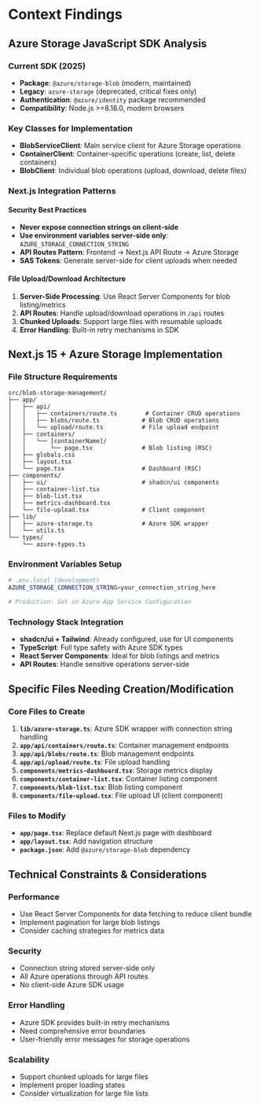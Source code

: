 # Context Findings

## Azure Storage JavaScript SDK Analysis

### Current SDK (2025)
- **Package**: `@azure/storage-blob` (modern, maintained)
- **Legacy**: `azure-storage` (deprecated, critical fixes only)
- **Authentication**: `@azure/identity` package recommended
- **Compatibility**: Node.js >=8.16.0, modern browsers

### Key Classes for Implementation
- **BlobServiceClient**: Main service client for Azure Storage operations
- **ContainerClient**: Container-specific operations (create, list, delete containers)
- **BlobClient**: Individual blob operations (upload, download, delete files)

### Next.js Integration Patterns

#### Security Best Practices
- **Never expose connection strings on client-side**
- **Use environment variables server-side only**: `AZURE_STORAGE_CONNECTION_STRING`
- **API Routes Pattern**: Frontend → Next.js API Route → Azure Storage
- **SAS Tokens**: Generate server-side for client uploads when needed

#### File Upload/Download Architecture
1. **Server-Side Processing**: Use React Server Components for blob listing/metrics
2. **API Routes**: Handle upload/download operations in `/api` routes
3. **Chunked Uploads**: Support large files with resumable uploads
4. **Error Handling**: Built-in retry mechanisms in SDK

## Next.js 15 + Azure Storage Implementation

### File Structure Requirements
```
src/blob-storage-management/
├── app/
│   ├── api/
│   │   ├── containers/route.ts        # Container CRUD operations
│   │   ├── blobs/route.ts            # Blob CRUD operations
│   │   └── upload/route.ts           # File upload endpoint
│   ├── containers/
│   │   └── [containerName]/
│   │       └── page.tsx              # Blob listing (RSC)
│   ├── globals.css
│   ├── layout.tsx
│   └── page.tsx                      # Dashboard (RSC)
├── components/
│   ├── ui/                           # shadcn/ui components
│   ├── container-list.tsx
│   ├── blob-list.tsx
│   ├── metrics-dashboard.tsx
│   └── file-upload.tsx               # Client component
├── lib/
│   ├── azure-storage.ts              # Azure SDK wrapper
│   └── utils.ts
└── types/
    └── azure-types.ts
```

### Environment Variables Setup
```bash
# .env.local (development)
AZURE_STORAGE_CONNECTION_STRING=your_connection_string_here

# Production: Set in Azure App Service Configuration
```

### Technology Stack Integration
- **shadcn/ui + Tailwind**: Already configured, use for UI components
- **TypeScript**: Full type safety with Azure SDK types
- **React Server Components**: Ideal for blob listings and metrics
- **API Routes**: Handle sensitive operations server-side

## Specific Files Needing Creation/Modification

### Core Files to Create
1. **`lib/azure-storage.ts`**: Azure SDK wrapper with connection string handling
2. **`app/api/containers/route.ts`**: Container management endpoints
3. **`app/api/blobs/route.ts`**: Blob management endpoints  
4. **`app/api/upload/route.ts`**: File upload handling
5. **`components/metrics-dashboard.tsx`**: Storage metrics display
6. **`components/container-list.tsx`**: Container listing component
7. **`components/blob-list.tsx`**: Blob listing component
8. **`components/file-upload.tsx`**: File upload UI (client component)

### Files to Modify
- **`app/page.tsx`**: Replace default Next.js page with dashboard
- **`app/layout.tsx`**: Add navigation structure
- **`package.json`**: Add `@azure/storage-blob` dependency

## Technical Constraints & Considerations

### Performance
- Use React Server Components for data fetching to reduce client bundle
- Implement pagination for large blob listings
- Consider caching strategies for metrics data

### Security
- Connection string stored server-side only
- All Azure operations through API routes
- No client-side Azure SDK usage

### Error Handling
- Azure SDK provides built-in retry mechanisms
- Need comprehensive error boundaries
- User-friendly error messages for storage operations

### Scalability
- Support chunked uploads for large files
- Implement proper loading states
- Consider virtualization for large file lists